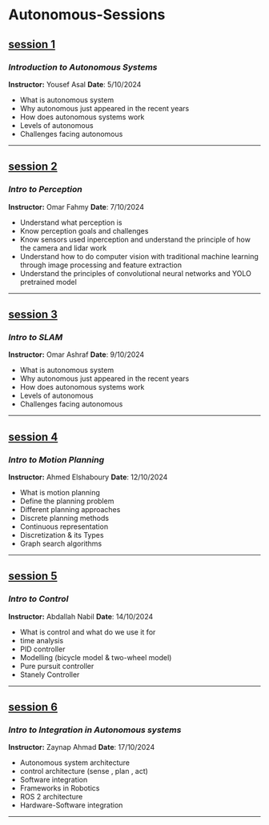 # Autonomous-Sessions

## [session  1 ](1.Intro/Introduction_to_autonomous_system.md)

### *Introduction to Autonomous Systems*

**Instructor:** Yousef Asal
**Date**: 5/10/2024

* What is autonomous system
* Why autonomous just appeared in the recent years
* How does autonomous systems work
* Levels of autonomous
* Challenges facing autonomous
---

## [session  2 ](2.Perception/perception.md)

### *Intro to Perception*

**Instructor:** Omar Fahmy
**Date**: 7/10/2024

* Understand what perception is
* Know perception goals and challenges
* Know sensors used inperception and understand the principle of how the camera and lidar work
* Understand how to do computer vision with traditional machine learning through image processing and feature extraction
* Understand the principles of convolutional neural networks and YOLO pretrained model
---

## [session  3](3.SLAM/SLAM.md)

### *Intro to SLAM*

**Instructor:** Omar Ashraf
**Date**: 9/10/2024

* What is autonomous system
* Why autonomous just appeared in the recent years
* How does autonomous systems work
* Levels of autonomous
* Challenges facing autonomous
---

## [session  4](4.motion_planning/motion_planning.md)

### *Intro to Motion Planning*

**Instructor:** Ahmed Elshaboury
**Date**: 12/10/2024

* What is motion planning
* Define the planning problem
* Different planning approaches
* Discrete planning methods
* Continuous representation
* Discretization & its Types
* Graph search algorithms
---

## [session  5](5.control/Control.md)

### *Intro to Control*

**Instructor:** Abdallah Nabil
**Date**: 14/10/2024

* What is control and what do we use it for
* time analysis
* PID controller
* Modelling (bicycle model & two-wheel model)
* Pure pursuit controller
* Stanely Controller
---

## [session  6](6.Integration/integration.md)

### *Intro to Integration in Autonomous systems*

**Instructor:** Zaynap Ahmad
**Date**: 17/10/2024

* Autonomous system architecture
* control architecture (sense , plan , act) 
* Software integration
* Frameworks in Robotics 
* ROS 2 architecture
* Hardware-Software integration
---